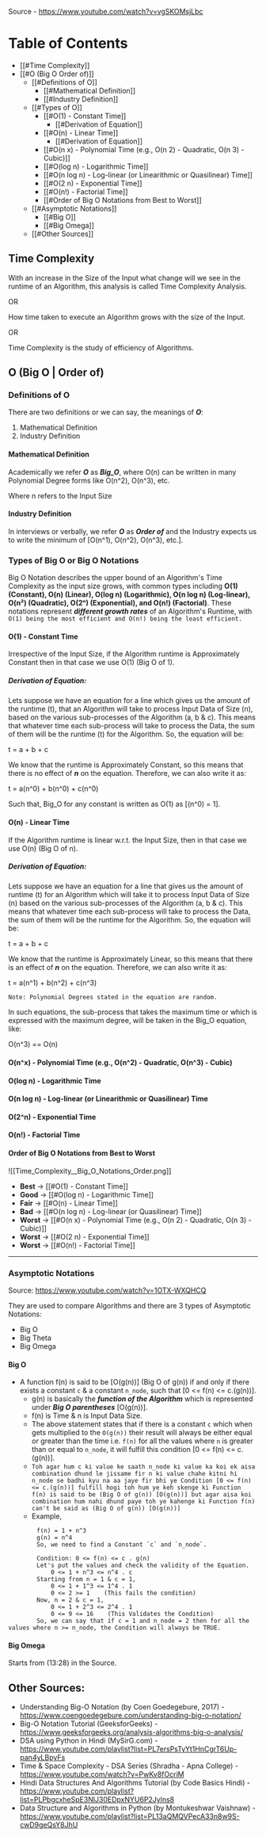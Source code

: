 Source - https://www.youtube.com/watch?v=vgSKOMsjLbc
# Table of Contents

- [[#Time Complexity]]
- [[#O (Big O Order of)]]
	- [[#Definitions of O]]
		- [[#Mathematical Definition]]
		- [[#Industry Definition]]
	- [[#Types of O]]
		- [[#O(1) - Constant Time]]
			- [[#Derivation of Equation]]
		- [[#O(n) - Linear Time]]
			- [[#Derivation of Equation]]
		- [[#O(n x) - Polynomial Time (e.g., O(n 2) - Quadratic, O(n 3) - Cubic)]]
		- [[#O(log n) - Logarithmic Time]]
		- [[#O(n log n) - Log-linear (or Linearithmic or Quasilinear) Time]]
		- [[#O(2 n) - Exponential Time]]
		- [[#O(n!) - Factorial Time]]
		- [[#Order of Big O Notations from Best to Worst]]
	- [[#Asymptotic Notations]]
		- [[#Big O]]
		- [[#Big Omega]]
	- [[#Other Sources]]

## Time Complexity

With an increase in the Size of the Input what change will we see in the runtime of an Algorithm, this analysis is called Time Complexity Analysis.

OR

How time taken to execute an Algorithm grows with the size of the Input.

OR

Time Complexity is the study of efficiency of Algorithms.

## O (Big O | Order of)
### Definitions of O

There are two definitions or we can say, the meanings of ***O***:
1. Mathematical Definition
2. Industry Definition
#### Mathematical Definition

Academically we refer ***O*** as ***Big_O***, where O(n) can be written in many Polynomial Degree forms like O(n^2), O(n^3), etc.

Where n refers to the Input Size

#### Industry Definition

In interviews or verbally, we refer ***O*** as ***Order of*** and the Industry expects us to write the minimum of [O(n^1), O(n^2), O(n^3), etc.].

### Types of Big O or Big O Notations

Big O Notation describes the upper bound of an Algorithm's Time Complexity as the input size grows, with common types including **O(1) (Constant), O(n) (Linear), O(log n) (Logarithmic), O(n log n) (Log-linear), O(n²) (Quadratic), O(2ⁿ) (Exponential), and O(n!) (Factorial)**. These notations represent ***different growth rates*** of an Algorithm's Runtime, with `O(1) being the most efficient and O(n!) being the least efficient.`
#### O(1) - Constant Time

Irrespective of the Input Size, if the Algorithm runtime is Approximately Constant then in that case we use O(1) (Big O of 1).
##### Derivation of Equation:

Lets suppose we have an equation for a line which gives us the amount of the runtime (t), that an Algorithm will take to process Input Data of Size (n), based on the various sub-processes of the Algorithm (a, b & c). This means that whatever time each sub-process will take to process the Data, the sum of them will be the runtime (t) for the Algorithm. So, the equation will be:

t = a + b + c

We know that the runtime is Approximately Constant, so this means that there is no effect of ***n*** on the equation. Therefore, we can also write it as:

t = a(n^0) + b(n^0) + c(n^0)

Such that, Big_O for any constant is written as O(1) as [(n^0) = 1].

#### O(n) - Linear Time

If the Algorithm runtime is linear w.r.t. the Input Size, then in that case we use O(n) (Big O of n).
##### Derivation of Equation:

Lets suppose we have an equation for a line that gives us the amount of runtime (t) for an Algorithm which will take it to process Input Data of Size (n) based on the various sub-processes of the Algorithm (a, b & c). This means that whatever time each sub-process will take to process the Data, the sum of them will be the runtime for the Algorithm. So, the equation will be:

t = a + b + c

We know that the runtime is Approximately Linear, so this means that there is an effect of ***n*** on the equation. Therefore, we can also write it as:

t = a(n^1) + b(n^2) + c(n^3)

	Note: Polynomial Degrees stated in the equation are random.

In such equations, the sub-process that takes the maximum time or which is expressed with the maximum degree, will be taken in the Big_O equation, like:

O(n^3) == O(n)

#### O(n^x) - Polynomial Time (e.g., O(n^2) - Quadratic, O(n^3) - Cubic)

#### O(log n) - Logarithmic Time

#### O(n log n) - Log-linear (or Linearithmic or Quasilinear) Time

#### O(2^n) - Exponential Time

#### O(n!) - Factorial Time

#### Order of Big O Notations from Best to Worst

![[Time_Complexity__Big_O_Notations_Order.png]]

- **Best** -> [[#O(1) - Constant Time]]
- **Good** -> [[#O(log n) - Logarithmic Time]]
- **Fair** -> [[#O(n) - Linear Time]]
- **Bad** -> [[#O(n log n) - Log-linear (or Quasilinear) Time]]
- **Worst** -> [[#O(n x) - Polynomial Time (e.g., O(n 2) - Quadratic, O(n 3) - Cubic)]]
- **Worst** -> [[#O(2 n) - Exponential Time]]
- **Worst** -> [[#O(n!) - Factorial Time]]

___
### Asymptotic Notations

Source: https://www.youtube.com/watch?v=1OTX-WXQHCQ

They are used to compare Algorithms and there are 3 types of Asymptotic Notations:
- Big O
- Big Theta
- Big Omega

#### Big O
- A function f(n) is said to be [O(g(n))] (Big O of g(n)) if and only if there exists a constant `c` & a constant `n_node`, such that [0 <= f(n) <= c.(g(n))].
	- g(n) is basically the ***function of the Algorithm*** which is represented under ***Big O parentheses*** [O(g(n))].
	- f(n) is Time & n is Input Data Size.
	- The above statement states that if there is a constant `c` which when gets multiplied to the `O(g(n))` their result will always be either equal or greater than the time i.e. `f(n)` for all the values where `n` is greater than or equal to `n_node`, it will fulfill this condition [0 <= f(n) <= c.(g(n))].
	- `Toh agar hum c ki value ke saath n_node ki value ka koi ek aisa combination dhund le jissame fir n ki value chahe kitni hi n_node se badhi kyu na aa jaye fir bhi ye Condition [0 <= f(n) <= c.(g(n))] fulfill hogi toh hum ye keh skenge ki Function f(n) is said to be (Big O of g(n)) [O(g(n))] but agar aisa koi combination hum nahi dhund paye toh ye kahenge ki Function f(n) can't be said as (Big O of g(n)) [O(g(n))]`
	- Example,
```
		f(n) = 1 + n^3
		g(n) = n^4
		So, we need to find a Constant `c` and `n_node`.

		Condition: 0 <= f(n) <= c . g(n)
		Let's put the values and check the validity of the Equation.
			0 <= 1 + n^3 <= n^4 . c
		Starting from n = 1 & c = 1,
			0 <= 1 + 1^3 <= 1^4 . 1
			0 <= 2 >= 1    (This fails the condition)
		Now, n = 2 & c = 1,
			0 <= 1 + 2^3 <= 2^4 . 1
			0 <= 9 <= 16    (This Validates the Condition)
		So, we can say that if c = 1 and n_node = 2 then for all the values where n >= n_node, the Condition will always be TRUE.
```

#### Big Omega

Starts from (13:28) in the Source.







## Other Sources:

- Understanding Big-O Notation (by Coen Goedegebure, 2017) - https://www.coengoedegebure.com/understanding-big-o-notation/
- Big-O Notation Tutorial (GeeksforGeeks) - https://www.geeksforgeeks.org/analysis-algorithms-big-o-analysis/
- DSA using Python in Hindi (MySirG.com) - https://www.youtube.com/playlist?list=PL7ersPsTyYt1HnCgrT6Up-pan4yLBpyFs
- Time & Space Complexity - DSA Series (Shradha - Apna College) - https://www.youtube.com/watch?v=PwKv8fOcriM
- Hindi Data Structures And Algorithms Tutorial (by Code Basics Hindi) - https://www.youtube.com/playlist?list=PLPbgcxheSpE3NlJ30EDpxNYU6P2Jylns8
- Data Structure and Algorithms in Python (by Montukeshwar Vaishnaw) - https://www.youtube.com/playlist?list=PL13aQMQVPecA33n8w9S-cwD9geQsY8JhU

